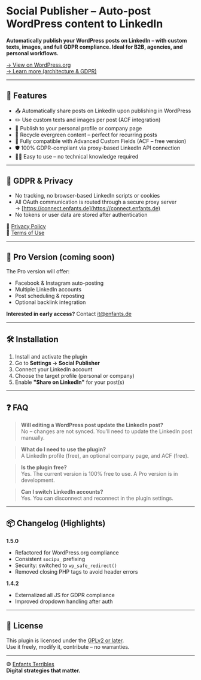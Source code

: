 # Social Publisher – Auto-post WordPress content to LinkedIn

**Automatically publish your WordPress posts on LinkedIn – with custom texts, images, and full GDPR compliance. Ideal for B2B, agencies, and personal workflows.**

[→ View on WordPress.org](https://wordpress.org/plugins/social-publisher)  
[→ Learn more (architecture & GDPR)](https://social-publisher.enfants.de)

---

## 🚀 Features

- 📤 Automatically share posts on LinkedIn upon publishing in WordPress
- ✏️ Use custom texts and images per post (ACF integration)
- 👥 Publish to your personal profile or company page
- 🔁 Recycle evergreen content – perfect for recurring posts
- 🧩 Fully compatible with Advanced Custom Fields (ACF – free version)
- 🛡 100% GDPR-compliant via proxy-based LinkedIn API connection
- 🧑‍💻 Easy to use – no technical knowledge required

---

## 🔐 GDPR & Privacy

- No tracking, no browser-based LinkedIn scripts or cookies
- All OAuth communication is routed through a secure proxy server  
  → [https://connect.enfants.de](https://connect.enfants.de)
- No tokens or user data are stored after authentication

📄 [Privacy Policy](https://social-publisher.enfants.de/privacy/)  
📄 [Terms of Use](https://social-publisher.enfants.de/terms-of-service/)

---

## 💼 Pro Version (coming soon)

The Pro version will offer:

- Facebook & Instagram auto-posting
- Multiple LinkedIn accounts
- Post scheduling & reposting
- Optional backlink integration

**Interested in early access?** Contact [it@enfants.de](mailto:it@enfants.de)

---

## 🛠 Installation

1. Install and activate the plugin
2. Go to **Settings → Social Publisher**
3. Connect your LinkedIn account
4. Choose the target profile (personal or company)
5. Enable **"Share on LinkedIn"** for your post(s)

---

## ❓ FAQ

> **Will editing a WordPress post update the LinkedIn post?**  
No – changes are not synced. You’ll need to update the LinkedIn post manually.

> **What do I need to use the plugin?**  
A LinkedIn profile (free), an optional company page, and ACF (free).

> **Is the plugin free?**  
Yes. The current version is 100% free to use. A Pro version is in development.

> **Can I switch LinkedIn accounts?**  
Yes. You can disconnect and reconnect in the plugin settings.

---

## 📦 Changelog (Highlights)

**1.5.0**
- Refactored for WordPress.org compliance
- Consistent `socipu_` prefixing
- Security: switched to `wp_safe_redirect()`
- Removed closing PHP tags to avoid header errors

**1.4.2**
- Externalized all JS for GDPR compliance
- Improved dropdown handling after auth

---

## 📄 License

This plugin is licensed under the [GPLv2 or later](https://www.gnu.org/licenses/gpl-2.0.html).  
Use it freely, modify it, contribute – no warranties.

---

© [Enfants Terribles](https://www.enfants-terribles.org)  
**Digital strategies that matter.**
